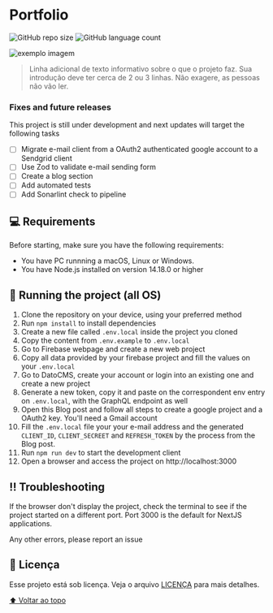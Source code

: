 # Portfolio

<!---Esses são exemplos. Veja https://shields.io para outras pessoas ou para personalizar este conjunto de escudos. Você pode querer incluir dependências, status do projeto e informações de licença aqui--->

![GitHub repo size](https://img.shields.io/github/repo-size/lucas-figueiredo-m/portfolio?style=for-the-badge)
![GitHub language count](https://img.shields.io/github/languages/count/lucas-figueiredo-m/portfolio?style=for-the-badge)

<img src="https://www.datocms-assets.com/99299/1683921446-captura-de-tela-2023-05-08-as-22-03-41-2.png" alt="exemplo imagem">

> Linha adicional de texto informativo sobre o que o projeto faz. Sua introdução deve ter cerca de 2 ou 3 linhas. Não exagere, as pessoas não vão ler.

### Fixes and future releases

This project is still under development and next updates will target the following tasks

- [ ] Migrate e-mail client from a OAuth2 authenticated google account to a Sendgrid client
- [ ] Use Zod to validate e-mail sending form
- [ ] Create a blog section
- [ ] Add automated tests
- [ ] Add Sonarlint check to pipeline

## 💻 Requirements

Before starting, make sure you have the following requirements:

<!---Estes são apenas requisitos de exemplo. Adicionar, duplicar ou remover conforme necessário--->
* You have PC runnning a macOS, Linux or Windows.
* You have Node.js installed on version 14.18.0 or higher

## 🚀 Running the project (all OS)

1. Clone the repository on your device, using your preferred method
2. Run `npm install` to install dependencies
3. Create a new file called `.env.local` inside the project you cloned
4. Copy the content from `.env.example` to `.env.local`
5. Go to Firebase webpage and create a new web project
6. Copy all data provided by your firebase project and fill the values on your `.env.local`
7. Go to DatoCMS, create your account or login into an existing one and create a new project
8. Generate a new token, copy it and paste on the correspondent env entry on `.env.local`, with the GraphQL endpoint as well
9. Open this Blog post and follow all steps to create a google project and a OAuth2 key. You'll need a Gmail account
10. Fill the `.env.local` file your your e-mail address and the generated `CLIENT_ID`, `CLIENT_SECREET` and `REFRESH_TOKEN` by the process from the Blog post.
11. Run `npm run dev` to start the development client
12. Open a browser and access the project on http://localhost:3000

## ‼️ Troubleshooting
If the browser don't display the project, check the terminal to see if the project started on a different port. Port 3000 is the default for NextJS applications.

Any other errors, please report an issue

## 📝 Licença

Esse projeto está sob licença. Veja o arquivo [LICENÇA](LICENSE.md) para mais detalhes.

[⬆ Voltar ao topo](#nome-do-projeto)<br>
